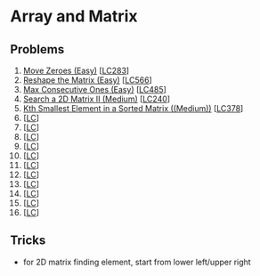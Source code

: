 # Array and Matrix

## Problems

1. [Move Zeroes (Easy)]()
[[LC283](https://leetcode.com/problems/move-zeroes/description/)]
1. [Reshape the Matrix (Easy)]()
[[LC566](https://leetcode.com/problems/reshape-the-matrix/description/)]
1. [Max Consecutive Ones (Easy)]()
[[LC485](https://leetcode.com/problems/max-consecutive-ones/description/)]
1. [Search a 2D Matrix II (Medium)]()
[[LC240](https://leetcode.com/problems/search-a-2d-matrix-ii/description/)]
1. [Kth Smallest Element in a Sorted Matrix ((Medium))]()
[[LC378](https://leetcode.com/problems/kth-smallest-element-in-a-sorted-matrix/)]
1. []()
[[LC]()]
1. []()
[[LC]()]
1. []()
[[LC]()]
1. []()
[[LC]()]
1. []()
[[LC]()]
1. []()
[[LC]()]
1. []()
[[LC]()]
1. []()
[[LC]()]
1. []()
[[LC]()]
1. []()
[[LC]()]
1. []()
[[LC]()]

## Tricks

- for 2D matrix finding element, start from lower left/upper right
